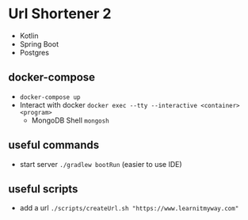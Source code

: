 # Url Shortener 2

- Kotlin
- Spring Boot
- Postgres

## docker-compose

- `docker-compose up`
- Interact with docker `docker exec --tty --interactive <container> <program>`
    - MongoDB Shell `mongosh`

## useful commands

- start server `./gradlew bootRun` (easier to use IDE)

## useful scripts

- add a url `./scripts/createUrl.sh "https://www.learnitmyway.com"`
